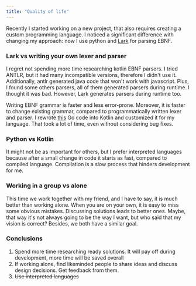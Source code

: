 ```yaml
---
title: "Quality of life"
---
```


Recently I started working on a new project, that also requires creating a custom programming
language. I noticed a significant difference with changing my approach: now I use python
and [Lark](https://github.com/lark-parser/lark) for parsing EBNF.

### Lark vs writing your own lexer and parser

I regret not spending more time researching kotlin EBNF parsers. I tried ANTLR, but it had many
incompatible versions, therefore I didn't use it. Additionally, antlr generated java code that
won't work with javascript. Plus, I found some others parsers, all of them generated parsers during
runtime. I thought it was bad. However, Lark generates parsers during runtime too.

Writing EBNF grammar is faster and less error-prone. Moreover, it is faster to change existing
grammar, compared to programmatically written lexer and parser. I
rewrote [this](https://github.com/cristiandima/tdop) Go code into Kotlin and customized it for my
language. That took a lot of time, even without considering bug fixes.

### Python vs Kotlin

It might not be as important for others, but I prefer interpreted languages because after a small
change in code it starts as fast, compared to compiled language. Compilation is a slow process that
hinders development for me.

### Working in a group vs alone

This time we work together with my friend, and I have to say, it is much better than working alone.
When you are on your own, it is easy to miss some obvious mistakes. Discussing solutions leads to
better ones. Maybe, that way it's not always going to be the way I want, but who said that my
vision is correct? Besides, we both have a similar goal.

### Conclusions

1. Spend more time researching ready solutions. It will pay off during development, more time will
   be saved overall
2. If working alone, find likeminded people to share ideas and discuss design decisions. Get
   feedback from them.
3. ~~Use interpreted languages~~